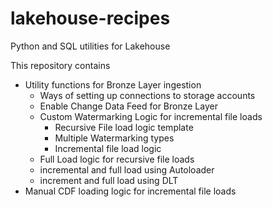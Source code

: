 # lakehouse-recipes
Python and SQL utilities for Lakehouse

This repository contains
- Utility functions for Bronze Layer ingestion
    - Ways of setting up connections to storage accounts    
    - Enable Change Data Feed for Bronze Layer
    - Custom Watermarking Logic for incremental file loads
        - Recursive File load logic template
        - Multiple Watermarking types
        - Incremental file load logic 
    - Full Load logic for recursive file loads
    - incremental and full load using Autoloader
    - increment and full load using DLT
- Manual CDF loading logic for incremental file loads
